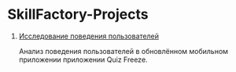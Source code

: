 # SkillFactory-Projects

1. [Исследование поведения пользователей](https://github.com/AlexKazmin/SkillFactory-Projects/blob/main/GD_3_%D0%98%D1%81%D1%81%D0%BB%D0%B5%D0%B4%D0%BE%D0%B2%D0%B0%D0%BD%D0%B8%D0%B5_%D0%BF%D0%BE%D0%B2%D0%B5%D0%B4%D0%B5%D0%BD%D0%B8%D1%8F_%D0%BF%D0%BE%D0%BB%D1%8C%D0%B7%D0%BE%D0%B2%D0%B0%D1%82%D0%B5%D0%BB%D0%B5%D0%B9.ipynb)

      Анализ поведения пользователей в обновлённом мобильном приложении приложении Quiz Freeze.
